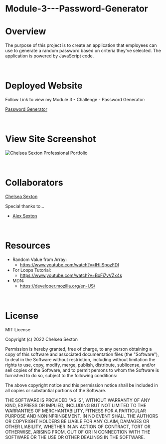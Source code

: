 # Module-3---Password-Generator

# Overview
The purpose of this project is to create an application that employees can use to generate a random password based on criteria they've selected. The application is powered by JavaScript code.  

<br>

# Deployed Website
Follow Link to view my Module 3 - Challenge - Password Generator:

[Password Generator](https://chelsea314.github.io/Module-3---Password-Generator/)

<br>

# View Site Screenshot

![Chelsea Sexton Professional Portfolio](./images/Screen%20Shot%202022-06-27%20at%2011.50.24%20PM.png)

<br>

# Collaborators
[Chelsea Sexton](https://github.com/chelsea314)
<br>

Special thanks to...
<br>
* [Alex Sexton](https://github.com/SlexAxton)

<br>

# Resources
* Random Value from Array: 
    * https://www.youtube.com/watch?v=lHIISpozFDI
* For Loops Tutorial: 
    * https://www.youtube.com/watch?v=BxFi7vVZx4s
* MDN:
    * https://developer.mozilla.org/en-US/

<br>

# License
MIT License

Copyright (c) 2022 Chelsea Sexton

Permission is hereby granted, free of charge, to any person obtaining a copy
of this software and associated documentation files (the "Software"), to deal
in the Software without restriction, including without limitation the rights
to use, copy, modify, merge, publish, distribute, sublicense, and/or sell
copies of the Software, and to permit persons to whom the Software is
furnished to do so, subject to the following conditions:

The above copyright notice and this permission notice shall be included in all
copies or substantial portions of the Software.

THE SOFTWARE IS PROVIDED "AS IS", WITHOUT WARRANTY OF ANY KIND, EXPRESS OR
IMPLIED, INCLUDING BUT NOT LIMITED TO THE WARRANTIES OF MERCHANTABILITY,
FITNESS FOR A PARTICULAR PURPOSE AND NONINFRINGEMENT. IN NO EVENT SHALL THE
AUTHORS OR COPYRIGHT HOLDERS BE LIABLE FOR ANY CLAIM, DAMAGES OR OTHER
LIABILITY, WHETHER IN AN ACTION OF CONTRACT, TORT OR OTHERWISE, ARISING FROM,
OUT OF OR IN CONNECTION WITH THE SOFTWARE OR THE USE OR OTHER DEALINGS IN THE
SOFTWARE.
